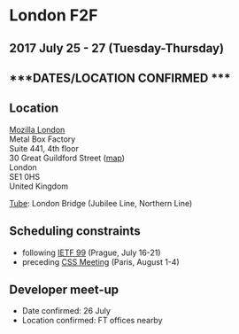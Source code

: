 # London F2F
## 2017 July 25 - 27 (Tuesday-Thursday)
## ***DATES/LOCATION CONFIRMED ***

## Location

[Mozilla London](https://wiki.mozilla.org/London)<br>
Metal Box Factory<br>
Suite 441, 4th floor<br>
30 Great Guildford Street ([map](https://www.google.com/maps/place/Mozilla/@51.504589,-0.0992752,17z/data=!3m1!4b1!4m5!3m4!1s0x487604cdc531b877:0x80e3910c79e615b3!8m2!3d51.504589!4d-0.0970865!5m1!1e2))<br>
London<br>
SE1 0HS<br>
United Kingdom

[Tube](https://tfl.gov.uk/maps/track/tube): London Bridge (Jubilee Line, Northern Line)

## Scheduling constraints

* following [IETF 99](https://www.ietf.org/meeting/99/) (Prague, July 16-21)
* preceding [CSS Meeting](https://wiki.csswg.org/planning/paris-2017) (Paris, August 1-4)

## Developer meet-up

* Date confirmed: 26 July
* Location confirmed: FT offices nearby
